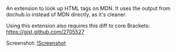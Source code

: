 An extension to look up HTML tags on MDN. It uses the output from dochub.io
instead of MDN directly, as it's cleaner.

Using this extension also requires this diff to core Brackets:
https://gist.github.com/2705527

Screenshot: 
[!Screenshot](http://dl.dropbox.com/u/10998095/Screenshots/08k81sp4_rr~.png)
